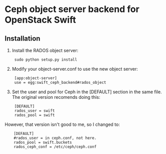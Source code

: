 Ceph object server backend for OpenStack Swift
==============================================

Installation
------------

1. Install the RADOS object server:

        sudo python setup.py install

2. Modify your object-server.conf to use the new object server:

        [app:object-server]
        use = egg:swift_ceph_backend#rados_object

3. Set the user and pool for Ceph in the [DEFAULT] section in the same file. The original version recomends doing this:

        [DEFAULT]
        rados_user = swift
        rados_pool = swift

However, that version isn't good to me, so I changed to:

        [DEFAULT]
        #rados_user = in ceph.conf, not here.
        rados_pool = swift.buckets
        rados_ceph_conf = /etc/ceph/ceph.conf

